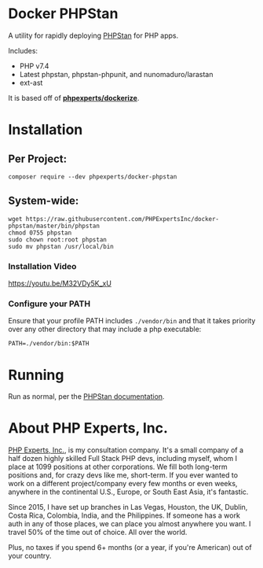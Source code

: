 # Docker PHPStan

A utility for rapidly deploying [PHPStan](https://github.com/phpstan/phpstan) for PHP apps.

Includes: 
 * PHP v7.4
 * Latest phpstan, phpstan-phpunit, and nunomaduro/larastan
 * ext-ast

It is based off of [**phpexperts/dockerize**](https://github.com/phpexpertsinc/dockerize-php).

# Installation

## Per Project:

    composer require --dev phpexperts/docker-phpstan
    
## System-wide:

    wget https://raw.githubusercontent.com/PHPExpertsInc/docker-phpstan/master/bin/phpstan
    chmod 0755 phpstan
    sudo chown root:root phpstan
    sudo mv phpstan /usr/local/bin

### Installation Video

https://youtu.be/M32VDy5K_xU

### Configure your PATH

Ensure that your profile PATH includes `./vendor/bin` and that it takes priority over any other directory that may include a php executable:

    PATH=./vendor/bin:$PATH

# Running

Run as normal, per the [PHPStan documentation](https://github.com/phpstan/phpstan).

# About PHP Experts, Inc.

[PHP Experts, Inc.](https://www.phpexperts.pro/), is my consultation company. It's a small company of a half dozen 
highly skilled Full Stack PHP devs, including myself, whom I place at 1099 positions at other corporations. We fill both 
long-term positions and, for crazy devs like me, short-term. If you ever wanted to work on a different project/company 
every few months or even weeks, anywhere in the continental U.S., Europe, or South East Asia, it's fantastic.  

Since 2015, I have set up branches in Las Vegas, Houston, the UK, Dublin, Costa Rica, Colombia, India, and the Philippines. 
If someone has a work auth in any of those places, we can place you almost anywhere you want. I travel 50% of the time 
out of choice. All over the world.

Plus, no taxes if you spend 6+ months (or a year, if you're American) out of your country. 
